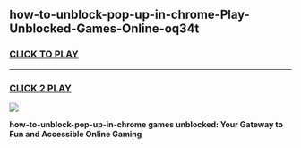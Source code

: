 
## how-to-unblock-pop-up-in-chrome-Play-Unblocked-Games-Online-oq34t
<h3>
<a href="https://premium76.site?title=how-to-unblock-pop-up-in-chrome&ref=25A">CLICK TO PLAY</a></h3>
<hr>

<h3>
<a href="https://premium76.site?title=how-to-unblock-pop-up-in-chrome&ref=25A">CLICK 2 PLAY</a>
  
</h3>

<a href="https://premium76.site?title=how-to-unblock-pop-up-in-chrome&ref=25A"><img src="https://clearcache.store/games.png"></a>


**how-to-unblock-pop-up-in-chrome games unblocked: Your Gateway to Fun and Accessible Online Gaming**
